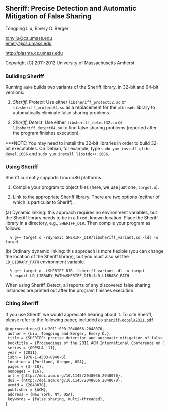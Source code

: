 Sheriff: Precise Detection and Automatic Mitigation of False Sharing
--------------------------------------------------------------------

Tongping Liu, Emery D. Berger

<tonyliu@cs.umass.edu>  
<emery@cs.umass.edu>  

<http://plasma.cs.umass.edu>

Copyright (C) 2011-2012 University of Massachusetts Amherst


### Building Sheriff ###

Running `make` builds two variants of the Sheriff library, in 32-bit and 64-bit versions:

1. *Sheriff_Protect*: Use either `libsheriff_protect32.so` or `libsheriff_protect64.so` as a replacement for the `pthreads` library to automatically eliminate false sharing problems.

2. *Sheriff_Detect*: Use either `libsheriff_detect32.so` or `libsheriff_detect64.so` to find false sharing problems (reported after the program finishes execution).

***NOTE: You may need to install the 32-bit libraries in order to build 32-bit executables. On Debian, for example, type `sudo yum install glibc-devel.i686` and `sudo yum install libstdc++.i686`.


### Using Sheriff ###

Sheriff currently supports Linux x86 platforms.

1. Compile your program to object files (here, we use just one, `target.o`).

2. Link to the appropriate Sheriff library. There are two options (neither of which is particular to Sheriff).

  (a) Dynamic linking: this approach requires no environment variables,
      but the Sheriff library needs to be in a fixed, known location.
      Place the Sheriff library in a directory, e.g., `SHERIFF_DIR`.
      Then compile your program as follows:

      % g++ target.o -rdynamic SHERIFF_DIR/libsheriff_variant.so -ldl -o target

  (b) Ordinary dynamic linking: this approach is more flexible (you can
      change the location of the Sheriff library), but you must also
      set the `LD_LIBRARY_PATH` environment variable.

      % g++ target.o -LSHERIFF_DIR -lsheriff_variant -dl -o target
      % export LD_LIBRARY_PATH=SHERIFF_DIR:$LD_LIBRARY_PATH

When using Sheriff_Detect, all reports of any discovered false sharing
instances are printed out after the program finishes execution.

### Citing Sheriff ###

If you use Sheriff, we would appreciate hearing about it. To cite
Sheriff, please refer to the following paper, included as
[`sheriff-oopsla2011.pdf`](https://github.com/plasma-umass/sheriff/blob/master/sheriff-oopsla2011.pdf?raw=true).

```latex
@inproceedings{Liu:2011:SPD:2048066.2048070,
 author = {Liu, Tongping and Berger, Emery D.},
 title = {SHERIFF: precise detection and automatic mitigation of false sharing},
 booktitle = {Proceedings of the 2011 ACM International Conference on Object-Oriented Programming Systems, Languages, and Applications},
 series = {OOPSLA '11},
 year = {2011},
 isbn = {978-1-4503-0940-0},
 location = {Portland, Oregon, USA},
 pages = {3--18},
 numpages = {16},
 url = {http://doi.acm.org/10.1145/2048066.2048070},
 doi = {http://doi.acm.org/10.1145/2048066.2048070},
 acmid = {2048070},
 publisher = {ACM},
 address = {New York, NY, USA},
 keywords = {false sharing, multi-threaded},
}
```

